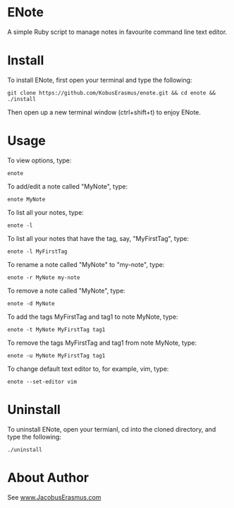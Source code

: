 # ENote
A simple Ruby script to manage notes in favourite command line text editor.

# Install
To install ENote, first open your terminal and type the following:
```
git clone https://github.com/KobusErasmus/enote.git && cd enote && ./install
```
Then open up a new terminal window (ctrl+shift+t) to enjoy ENote.

# Usage
To view options, type:
```
enote
```
To add/edit a note called "MyNote", type:
```
enote MyNote
```
To list all your notes, type:
```
enote -l
```
To list all your notes that have the tag, say, "MyFirstTag", type:
```
enote -l MyFirstTag
```
To rename a note called "MyNote" to "my-note", type:
```
enote -r MyNote my-note
```
To remove a note called "MyNote", type:
```
enote -d MyNote
```
To add the tags MyFirstTag and tag1 to note MyNote, type:
```
enote -t MyNote MyFirstTag tag1
```
To remove the tags MyFirstTag and tag1 from note MyNote, type:
```
enote -u MyNote MyFirstTag tag1
```
To change default text editor to, for example, vim, type:
```
enote --set-editor vim
```

# Uninstall
To uninstall ENote, open your termianl, cd into the cloned directory, and type the following:
```
./uninstall
```

# About Author
See www.JacobusErasmus.com
